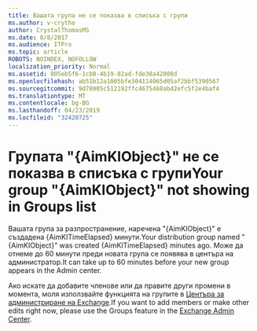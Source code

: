```yaml
---
title: Вашата група не се показва в списъка с групи
ms.author: v-crytho
author: CrystalThomasMS
ms.date: 8/8/2017
ms.audience: ITPro
ms.topic: article
ROBOTS: NOINDEX, NOFOLLOW
localization_priority: Normal
ms.assetid: 805eb5f6-1cb0-4b19-82ad-fde38a42808d
ms.openlocfilehash: ab51b12a1005bfe304114065d05af2bbf5390567
ms.sourcegitcommit: 9d78905c512192ffc4675468abd2efc5f2e4baf4
ms.translationtype: MT
ms.contentlocale: bg-BG
ms.lasthandoff: 04/23/2019
ms.locfileid: "32420725"
---
```

# <a name="your-group-aimkiobject-not-showing-in-groups-list"></a><span data-ttu-id="23a1b-102">Групата "{AimKIObject}" не се показва в списъка с групи</span><span class="sxs-lookup"><span data-stu-id="23a1b-102">Your group "{AimKIObject}" not showing in Groups list</span></span>

<span data-ttu-id="23a1b-103">Вашата група за разпространение, наречена "{AimKIObject}" е създадена {AimKITimeElapsed} минути.</span><span class="sxs-lookup"><span data-stu-id="23a1b-103">Your distribution group named "{AimKIObject}" was created {AimKITimeElapsed} minutes ago.</span></span> <span data-ttu-id="23a1b-104">Може да отнеме до 60 минути преди новата група се появява в центъра на администратор.</span><span class="sxs-lookup"><span data-stu-id="23a1b-104">It can take up to 60 minutes before your new group appears in the Admin center.</span></span>
  
<span data-ttu-id="23a1b-105">Ако искате да добавите членове или да правите други промени в момента, моля използвайте функцията на групите в [Центъра за администриране на Exchange](https://outlook.office365.com/ecp/?rfr=Admin_o365&amp;exsvurl=1&amp;mkt=en-US.aspx).</span><span class="sxs-lookup"><span data-stu-id="23a1b-105">If you want to add members or make other edits right now, please use the Groups feature in the [Exchange Admin Center](https://outlook.office365.com/ecp/?rfr=Admin_o365&amp;exsvurl=1&amp;mkt=en-US.aspx).</span></span>
  

